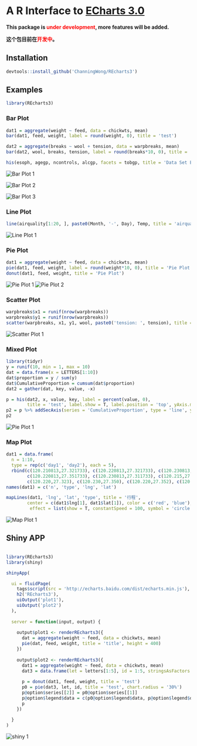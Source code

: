 # A R Interface to [ECharts 3.0](https://github.com/ecomfe/echarts)


**This package is <font color=red>under development</font>, more features will be added.**

**这个包目前在<font color=red>开发中</font>。**


## Installation

```r
devtools::install_github('ChanningWong/REcharts3')

```

## Examples

```r
library(REcharts3)
```


### Bar Plot

```r
dat1 = aggregate(weight ~ feed, data = chickwts, mean)
bar(dat1, feed, weight, label = round(weight, 0), title = 'test')

dat2 = aggregate(breaks ~ wool + tension, data = warpbreaks, mean)
bar(dat2, wool, breaks, tension, label = round(breaks*10, 0), title = 'test')

his(esoph, agegp, ncontrols, alcgp, facets = tobgp, title = 'Data Set Esoph')

```

![Bar Plot 1](screenshots/barplot1.png)

![Bar Plot 2](screenshots/barplot2.png)

![Bar Plot 3](screenshots/barplot3.png)


### Line Plot

```r
line(airquality[1:20, ], paste0(Month, '-', Day), Temp, title = 'airquality')
```

![Line Plot 1](screenshots/lineplot1.png)



### Pie Plot

```r
dat1 = aggregate(weight ~ feed, data = chickwts, mean)
pie(dat1, feed, weight, label = round(weight*10, 0), title = 'Pie Plot')
donut(dat1, feed, weight, title = 'Pie Plot')
```

![Pie Plot 1](screenshots/pieplot1.png)
![Pie Plot 2](screenshots/pieplot2.png)



### Scatter Plot

```r
warpbreaks$x1 = runif(nrow(warpbreaks))
warpbreaks$y1 = runif(nrow(warpbreaks))
scatter(warpbreaks, x1, y1, wool, paste0('tension: ', tension), title = 'Scatter Plot')
```

![Scatter Plot 1](screenshots/scatterplot1.png)



### Mixed Plot

```r
library(tidyr)
y = runif(10, min = 1, max = 10)
dat = data.frame(x = LETTERS[1:10])
dat$proportion = y / sum(y)
dat$CumulativeProportion = cumsum(dat$proportion)
dat2 = gather(dat, key, value, -x)

p = his(dat2, x, value, key, label = percent(value, 0), 
        title = 'test', label.show = T, label.position = 'top', yAxis.max = 1)
p2 = p %>% addSecAxis(series = 'CumulativeProportion', type = 'line', yAxis.max = 1)
p2
```

![Pie Plot 1](screenshots/mixedplot1.png)



### Map Plot
```r
dat1 = data.frame(
  n = 1:10,
  type = rep(c('day1', 'day2'), each = 5),
  rbind(c(120.210813,27.321733), c(120.220813,27.321733), c(120.230813,27.351733),
        c(120.220813,27.351733), c(120.230813,27.311733), c(120.215,27.322),
        c(120.220,27.323), c(120.230,27.350), c(120.220,27.352), c(120.230,27.312)))
names(dat1) = c('n', 'type', 'lng', 'lat')

mapLines(dat1, 'lng', 'lat', 'type', title = '行程',
        center = c(dat1$lng[1], dat1$lat[1]), color = c('red', 'blue'),
         effect = list(show = T, constantSpeed = 100, symbol = 'circle', trailLength = 0.2, symbolSize = 5))
```

![Map Plot 1](screenshots/mapplot1.png)





## Shiny APP

```r

library(REcharts3)
library(shiny)

shinyApp(

  ui = fluidPage(
    tags$script(src = 'http://echarts.baidu.com/dist/echarts.min.js'),
    h2('REcharts3'),
    uiOutput('plot1'),
    uiOutput('plot2')
  ),
  
  server = function(input, output) {
    
    output$plot1 <- renderREcharts3({
      dat = aggregate(weight ~ feed, data = chickwts, mean)
      pie(dat, feed, weight, title = 'title', height = 400)
    })
    
    output$plot2 <- renderREcharts3({
      dat1 = aggregate(weight ~ feed, data = chickwts, mean)
      dat3 = data.frame(let = letters[1:5], id = 1:5, stringsAsFactors = F)
      
      p = donut(dat1, feed, weight, title = 'test')
      p0 = pie(dat3, let, id, title = 'test', chart.radius = '30%')
      p@option$series[[2]] = p0@option$series[[1]]
      p@option$legend$data = c(p0@option$legend$data, p@option$legend$data)
      p
    })
    
  }
)

```

![shiny 1](screenshots/shiny1.png)






